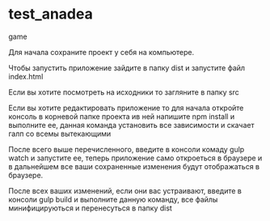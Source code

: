 # test_anadea
game


Для начала сохраните проект у себя на компьютере.


Чтобы запустить приложение зайдите в папку dist и запустите файл index.html


Если вы хотите посмотреть на исходники то загляните в папку src

Если вы хотите редактировать приложение то для начала откройте консоль в корневой папке проекта
ив ней напишите  npm install  и выполните ее, данная команда установить все зависимости и скачает галп со всемы вытекающими

После всего выше перечисленного, введите в консоли комаду  gulp watch  и запустите ее,
теперь приложение само откроеться в браузере и в дальнейшем
все ваши сохраненные изменения будут отображаться в браузере.

После всех ваших изменений, если они вас устраивают, введите в консоли  gulp build  и выполните данную команду,
все файлы минифицируються и перенесуться в папку dist

